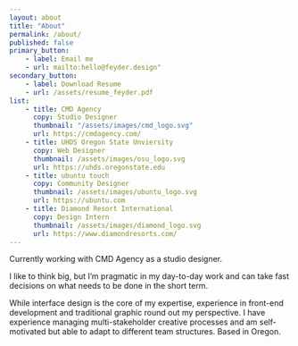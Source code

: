 ```yaml
---
layout: about
title: "About"
permalink: /about/
published: false
primary_button: 
    - label: Email me
    - url: mailto:hello@feyder.design"
secondary_button: 
    - label: Download Resume
    - url: /assets/resume_feyder.pdf
list:
    - title: CMD Agency
      copy: Studio Designer
      thumbnail: "/assets/images/cmd_logo.svg"
      url: https://cmdagency.com/
    - title: UHDS Oregon State Unviersity
      copy: Web Designer
      thumbnail: /assets/images/osu_logo.svg
      url: https://uhds.oregonstate.edu
    - title: ubuntu touch
      copy: Community Designer
      thumbnail: /assets/images/ubuntu_logo.svg
      url: https://ubuntu.com
    - title: Diamond Resort International
      copy: Design Intern
      thumbnail: /assets/images/diamond_logo.svg
      url: https://www.diamondresorts.com/
---
```


Currently working with CMD Agency as a studio designer.

I like to think big, but I’m pragmatic in my day-to-day work and can take fast decisions on what needs to be done in the short term.

While interface design is the core of my expertise, experience in front-end development and traditional graphic round out my perspective. I have experience managing multi-stakeholder creative processes and am self-motivated but able to adapt to different team structures.
Based in Oregon.